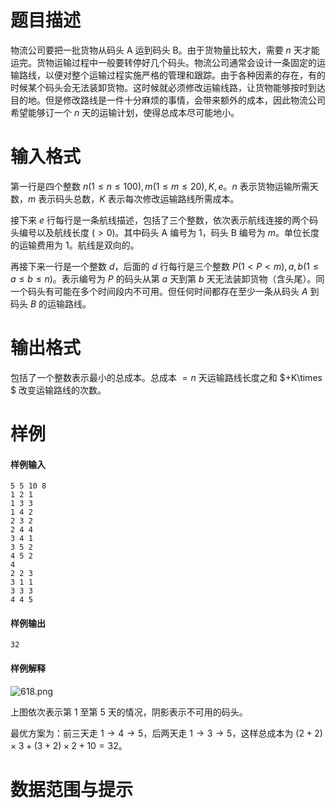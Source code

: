 
# 题目描述

物流公司要把一批货物从码头 A 运到码头 B。由于货物量比较大，需要 $n$ 天才能运完。货物运输过程中一般要转停好几个码头。物流公司通常会设计一条固定的运输路线，以便对整个运输过程实施严格的管理和跟踪。由于各种因素的存在，有的时候某个码头会无法装卸货物。这时候就必须修改运输线路，让货物能够按时到达目的地。但是修改路线是一件十分麻烦的事情，会带来额外的成本，因此物流公司希望能够订一个 $n$ 天的运输计划，使得总成本尽可能地小。

# 输入格式

第一行是四个整数 $n(1\le n\le 100),m(1\le m\le 20),K,e$。$n$ 表示货物运输所需天数，$m$ 表示码头总数，$K$ 表示每次修改运输路线所需成本。

接下来 $e$ 行每行是一条航线描述，包括了三个整数，依次表示航线连接的两个码头编号以及航线长度 $(>0)$。其中码头 A 编号为 $1$，码头 B 编号为 $m$。单位长度的运输费用为 1。航线是双向的。

再接下来一行是一个整数 $d$，后面的 $d$ 行每行是三个整数 $P(1<P<m),a,b(1\le a\le b\le n)$。表示编号为 $P$ 的码头从第 $a$ 天到第 $b$ 天无法装卸货物（含头尾）。同一个码头有可能在多个时间段内不可用。但任何时间都存在至少一条从码头 $A$ 到码头 $B$ 的运输路线。

# 输出格式

包括了一个整数表示最小的总成本。总成本 $=n$ 天运输路线长度之和 $+K\times $ 改变运输路线的次数。

# 样例

#### 样例输入
```plain
5 5 10 8
1 2 1
1 3 3
1 4 2
2 3 2
2 4 4
3 4 1
3 5 2
4 5 2
4
2 2 3
3 1 1
3 3 3
4 4 5
```

#### 样例输出
```plain
32
```

#### 样例解释

![618.png](/source/loj/2311/img/aHR0cHM6Ly9pLmxvbGkubmV0LzIwMTgvMDQvMTEvNWFjZGRhMDE0OTgwYi5wbmc=.png)

上图依次表示第 $1$ 至第 $5$ 天的情况，阴影表示不可用的码头。

最优方案为：前三天走 $1\rightarrow 4\rightarrow 5$，后两天走 $1\rightarrow 3\rightarrow 5$，这样总成本为 $(2+2)\times 3+(3+2)\times 2+10=32$。

# 数据范围与提示



